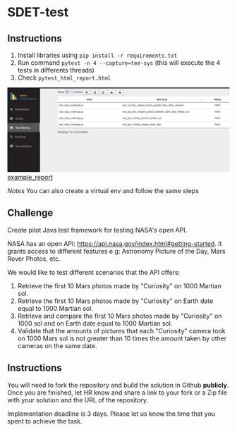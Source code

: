 # SDET-test

## Instructions
1. Install libraries using `pip install -r requirements.txt`
2. Run command `pytest -n 4 --capture=tee-sys` (this will execute the 4 tests in differents threads)
3. Check `pytest_html_report.html`

![alt text](example-report.JPG)
[example_report](https://joyep-jojo.github.io/nasa_challenge/report/pytest_html_report.html#dashboard)

*Notes*
You can also create a virtual env and follow the same steps

## Challenge
Create pilot Java test framework for testing NASA's open API.

NASA has an open API: https://api.nasa.gov/index.html#getting-started. It grants access to different features e.g: Astronomy Picture of the Day, Mars Rover Photos, etc.

We would like to test different scenarios that the API offers:
1. Retrieve the first 10 Mars photos made by "Curiosity" on 1000 Martian sol.
2. Retrieve the first 10 Mars photos made by "Curiosity" on Earth date equal to 1000 Martian sol.
3. Retrieve and compare the first 10 Mars photos made by "Curiosity" on 1000 sol and on Earth date equal to 1000 Martian sol.
4. Validate that the amounts of pictures that each "Curiosity" camera took on 1000 Mars sol is not greater than 10 times the amount taken by other cameras on the same date.

## Instructions
You will need to fork the repository and build the solution in Github **publicly**. Once you are finished, let HR know and share a link to your fork or a Zip file with your solution and the URL of the repository.

Implementation deadline is 3 days. Please let us know the time that you spent to achieve the task.


